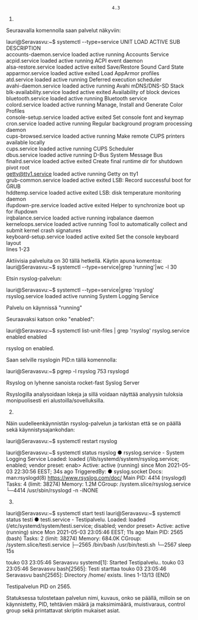 											4.3

1.
Seuraavalla komennolla saan palvelut näkyviin:

lauri@Seravasvu:~$ systemctl --type=service
  UNIT                                                  LOAD   ACTIVE SUB     DESCRIPTION                                                                  
  accounts-daemon.service                               loaded active running Accounts Service                                                             
  acpid.service                                         loaded active running ACPI event daemon                                                            
  alsa-restore.service                                  loaded active exited  Save/Restore Sound Card State                                                
  apparmor.service                                      loaded active exited  Load AppArmor profiles                                                       
  atd.service                                           loaded active running Deferred execution scheduler                                                 
  avahi-daemon.service                                  loaded active running Avahi mDNS/DNS-SD Stack                                                      
  blk-availability.service                              loaded active exited  Availability of block devices                                                
  bluetooth.service                                     loaded active running Bluetooth service                                                            
  colord.service                                        loaded active running Manage, Install and Generate Color Profiles                                  
  console-setup.service                                 loaded active exited  Set console font and keymap                                                  
  cron.service                                          loaded active running Regular background program processing daemon                                 
  cups-browsed.service                                  loaded active running Make remote CUPS printers available locally                                  
  cups.service                                          loaded active running CUPS Scheduler                                                               
  dbus.service                                          loaded active running D-Bus System Message Bus                                                     
  finalrd.service                                       loaded active exited  Create final runtime dir for shutdown pivot root                             
  getty@tty1.service                                    loaded active running Getty on tty1                                                                
  grub-common.service                                   loaded active exited  LSB: Record successful boot for GRUB                                         
  hddtemp.service                                       loaded active exited  LSB: disk temperature monitoring daemon                                      
  ifupdown-pre.service                                  loaded active exited  Helper to synchronize boot up for ifupdown                                   
  irqbalance.service                                    loaded active running irqbalance daemon                                                            
  kerneloops.service                                    loaded active running Tool to automatically collect and submit kernel crash signatures             
  keyboard-setup.service                                loaded active exited  Set the console keyboard layout                                              
lines 1-23

Aktiivisia palveluita on 30 tällä hetkellä.
Käytin apuna komentoa:					
lauri@Seravasvu:~$ systemctl --type=service|grep 'running'|wc -l
30

Etsin rsyslog-palvelun:

lauri@Seravasvu:~$ systemctl --type=service|grep 'rsyslog'
  rsyslog.service                                        loaded active running System Logging Service                  
  
Palvelu on käynnissä "running"  

Seuraavaksi katson onko "enabled":

lauri@Seravasvu:~$ systemctl list-unit-files | grep 'rsyslog'
rsyslog.service                            enabled         enabled      

rsyslog on enabled.

Saan selville rsyslogin PID:n tällä komennolla:

lauri@Seravasvu:~$ pgrep -l rsyslog
753 rsyslogd

Rsyslog on lyhenne sanoista rocket-fast Syslog Server

Rsyslogilla analysoidaan lokeja ja sillä voidaan näyttää analyysin tuloksia monipuolisesti eri alustoilla/sovelluksilla.

2.
Näin uudelleenkäynnistän rsyslog-palvelun ja tarkistan että se on päällä sekä käynnistysajankohdan:

lauri@Seravasvu:~$ systemctl restart rsyslog

lauri@Seravasvu:~$ systemctl status rsyslog
● rsyslog.service - System Logging Service
     Loaded: loaded (/lib/systemd/system/rsyslog.service; enabled; vendor preset: enab>
     Active: active (running) since Mon 2021-05-03 22:30:56 EEST; 34s ago
TriggeredBy: ● syslog.socket
       Docs: man:rsyslogd(8)
             https://www.rsyslog.com/doc/
   Main PID: 4414 (rsyslogd)
      Tasks: 4 (limit: 38274)
     Memory: 1.2M
     CGroup: /system.slice/rsyslog.service
             └─4414 /usr/sbin/rsyslogd -n -iNONE

3.

lauri@Seravasvu:~$ systemctl start testi
lauri@Seravasvu:~$ systemctl status testi
● testi.service - Testipalvelu.
     Loaded: loaded (/etc/systemd/system/testi.service; disabled; vendor preset>
     Active: active (running) since Mon 2021-05-03 23:05:46 EEST; 11s ago
   Main PID: 2565 (bash)
      Tasks: 2 (limit: 38274)
     Memory: 684.0K
     CGroup: /system.slice/testi.service
             ├─2565 /bin/bash /usr/bin/testi.sh
             └─2567 sleep 15s

touko 03 23:05:46 Seravasvu systemd[1]: Started Testipalvelu..
touko 03 23:05:46 Seravasvu bash[2565]: Testi starttaa
touko 03 23:05:46 Seravasvu bash[2565]: Directory /home/ exists.
lines 1-13/13 (END)

Testipalvelun PID on 2565.

Statuksessa tulostetaan palvelun nimi, kuvaus, onko se päällä, milloin se on käynnistetty, PID, tehtävien määrä ja maksimimäärä, muistivaraus, control group sekä printattavat skriptin mukaiset asiat.